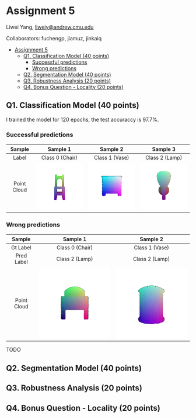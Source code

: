 # Assignment 5

Liwei Yang, liweiy@andrew.cmu.edu

Collaborators: fuchengp, jiamuz, jinkaiq

- [Assignment 5](#assignment-5)
  - [Q1. Classification Model (40 points)](#q1-classification-model-40-points)
    - [Successful predictions](#successful-predictions)
    - [Wrong predictions](#wrong-predictions)
  - [Q2. Segmentation Model (40 points)](#q2-segmentation-model-40-points)
  - [Q3. Robustness Analysis (20 points)](#q3-robustness-analysis-20-points)
  - [Q4. Bonus Question - Locality (20 points)](#q4-bonus-question---locality-20-points)

## Q1. Classification Model (40 points)

I trained the model for 120 epochs, the test accuraccy is 97.7%.

### Successful predictions

|Sample|Sample 1|Sample 2|Sample 3|
|:--:|:--:|:--:|:--:|
|Label|Class 0 (Chair)|Class 1 (Vase)|Class 2 (Lamp)|
|Point Cloud|![good_pred_0](data/cls/good_pred_0.gif)|![good_pred_1](data/cls/good_pred_1.gif)|![good_pred_2](data/cls/good_pred_2.gif)|

### Wrong predictions
|Sample|Sample 1|Sample 2|
|:--:|:--:|:--:|
|Gt Label|Class 0 (Chair)|Class 1 (Vase)|
|Pred Label|Class 2 (Lamp)|Class 2 (Lamp)|
|Point Cloud|![bad_pred_0](data/cls/bad_pred_0.gif)|![bad_pred_1](data/cls/bad_pred_1.gif)|

TODO

## Q2. Segmentation Model (40 points) 

## Q3. Robustness Analysis (20 points) 

## Q4. Bonus Question - Locality (20 points)